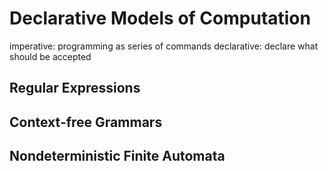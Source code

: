 # Declarative Models of Computation
imperative: programming as series of commands
declarative: declare what should be accepted
## Regular Expressions
## Context-free Grammars
## Nondeterministic Finite Automata